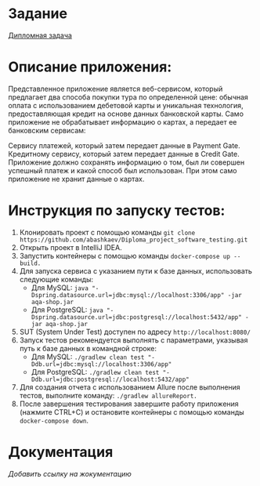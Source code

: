 # Задание
[Дипломная задача](https://github.com/netology-code/qa-diploma)
# Описание приложения:
Представленное приложение является веб-сервисом, который предлагает два способа покупки тура по определенной цене: обычная оплата с использованием дебетовой карты и уникальная технология, предоставляющая кредит на основе данных банковской карты. Само приложение не обрабатывает информацию о картах, а передает ее банковским сервисам:

Сервису платежей, который затем передает данные в Payment Gate.
Кредитному сервису, который затем передает данные в Credit Gate.
Приложение должно сохранять информацию о том, был ли совершен успешный платеж и какой способ был использован. При этом само приложение не хранит данные о картах.

# Инструкция по запуску тестов:

1. Клонировать проект с помощью команды `git clone https://github.com/abashkaev/Diploma_project_software_testing.git`
2. Открыть проект в IntelliJ IDEA.
3. Запустить контейнеры с помощью команды `docker-compose up --build.`
4. Для запуска сервиса с указанием пути к базе данных, использовать следующие команды:
    - Для MySQL: `java "-Dspring.datasource.url=jdbc:mysql://localhost:3306/app" -jar aqa-shop.jar`
    - Для PostgreSQL: `java "-Dspring.datasource.url=jdbc:postgresql://localhost:5432/app" -jar aqa-shop.jar`
5. SUT (System Under Test) доступен по адресу `http://localhost:8080/`
6. Запуск тестов рекомендуется выполнять с параметрами, указывая путь к базе данных в командной строке:
    - Для MySQL: `./gradlew clean test "-Ddb.url=jdbc:mysql://localhost:3306/app"`
    - Для PostgreSQL: `./gradlew clean test "-Ddb.url=jdbc:postgresql://localhost:5432/app"`
7. Для создания отчета с использованием Allure после выполнения тестов, выполните команду: `./gradlew allureReport.`
8. После завершения тестирования завершите работу приложения (нажмите CTRL+C) и остановите контейнеры с помощью команды `docker-compose down`.

# Документация 
*Добавить ссылку на жокументацию*
